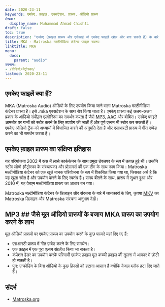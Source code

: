 ```yaml
---
date: 2020-23-11
keywords: एमकेए, फ़ाइल, एक्सटेंशन, प्रारूप, ऑडियो प्रारूप
लेखक:
  display_name: Muhammad Ahmad Chishti
draft: false
toc: true
description: "एमकेए (फ़ाइल प्रारूप और एपीआई जो एमकेए फाइलें खोल और बना सकते हैं) के बारे में जानें।"
title: MKA - Matroska मल्टीमीडिया कंटेनर फ़ाइल स्वरूप
linktitle: MKA
menu:
  docs:
    parent: "audio"
उपनाम:
- /वीडियो/मैट्रोस्का/
lastmod: 2020-23-11
---
```


## एमकेए फाइलें क्या हैं? ##

MKA (Matroska Audio) ऑडियो के लिए उपयोग किया जाने वाला Matroska मल्टीमीडिया कंटेनर प्रारूप है। इसे .mka एक्सटेंशन के साथ सेव किया जाता है। एमकेए प्रारूप कई अलग-अलग प्रकार के ऑडियो संपीड़न एल्गोरिदम का समर्थन करता है जैसे [MP3](/hi/audio/mp3/), [AAC](/hi/audio/aac/) और वोबिस। एमकेए फाइलें आमतौर पर गानों को स्टोर करने के लिए उपयोग की जाती हैं और पूर्ण एल्बम भी स्टोर कर सकती हैं। एमकेए ऑडियो ट्रैक को अध्यायों में विभाजित करने की अनुमति देता है और एसआरटी प्रारूप में गीत एम्बेड करने का भी समर्थन करता है।

## एमकेए फ़ाइल प्रारूप का संक्षिप्त इतिहास

यह परियोजना 2002 में रूस में लासे कार्ककेनन के साथ प्रमुख डेवलपर के रूप में उत्पन्न हुई थी। उन्होंने स्टीव लोम्मे (मैट्रोस्का के संस्थापक) और प्रोग्रामर्स की एक टीम के साथ काम किया। Matroska मल्टीमीडिया कंटेनर को एक खुले मानक परियोजना के रूप में विकसित किया गया था, जिसका अर्थ है कि यह खुला स्रोत है और उपयोग करने के लिए स्वतंत्र है। समय बीतने के साथ, प्रारूप में सुधार हुआ और 2010 में, यह वेबएम मल्टीमीडिया प्रारूप का आधार बन गया।

Matroska मल्टीमीडिया कंटेनर के डिज़ाइन और संरचना के बारे में जानकारी के लिए, कृपया [MKV](/hi/video/mkv/) का Matroska डिज़ाइन और Matroska संरचना अनुभाग देखें।

## MP3 ## जैसे मूल ऑडियो प्रारूपों के बजाय MKA प्रारूप का उपयोग करने के लाभ

मूल ऑडियो प्रारूपों पर एमकेए प्रारूप का उपयोग करने के कुछ फायदे यहां दिए गए हैं:

- एसआरटी प्रारूप में गीत एम्बेड करने के लिए समर्थन।
- एक फ़ाइल में एक पूरा एल्बम संग्रहीत किया जा सकता है।
- कंप्रेशन हेडर का उपयोग करके परिणामी एमकेए फ़ाइल मूल कच्ची फ़ाइल की तुलना में आकार में छोटी हो सकती है।
- पुन: एन्कोडिंग के बिना ऑडियो के कुछ हिस्सों को हटाना आसान है क्योंकि केवल ब्लॉक हटा दिए जाते हैं।

## संदर्भ ##

- [Matroska.org](https://www.matroska.org/)

